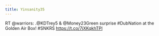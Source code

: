 ```yaml
---
title: Yinsanity35
---
```


RT @warriors: .@KDTrey5 & @Money23Green surprise #DubNation at the Golden Air Box! #SNKRS https://t.co/7jXKqkhTPl